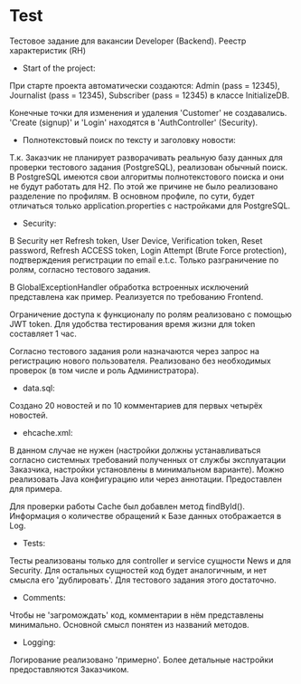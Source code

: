 # Test

Тестовое задание для вакансии Developer (Backend). Реестр характеристик (RH)

- Start of the project:
  
При старте проекта автоматически создаются: Admin (pass = 12345), Journalist (pass = 12345), Subscriber (pass = 12345) в классе InitializeDB.

Конечные точки для изменения и удаления 'Customer' не создавались. 'Create (signup)' и 'Login' находятся в 'AuthController' (Security).

- Полнотекстовый поиск по тексту и заголовку новости:

Т.к. Заказчик не планирует разворачивать реальную базу данных для проверки тестового задания (PostgreSQL), реализован обычный поиск. В PostgreSQL имеются свои алгоритмы полнотекстового поиска и они не будут работать для Н2. По этой же причине не было реализовано разделение по профилям. В основном профиле, по сути, будет отличаться только application.properties с настройками для PostgreSQL.
  
- Security:

В Security нет Refresh token, User Device, Verification token, Reset password, Refresh ACCESS token, Login Attempt (Brute Force protection), подтверждения регистрации по email e.t.c. Только разграничение по ролям, согласно тестового задания.
  
В GlobalExceptionHandler обработка встроенных исключений представлена как пример. Реализуется по требованию Frontend.

Ограничение доступа к функционалу по ролям реализовано с помощью JWT token. Для удобства тестирования время жизни для token составляет 1 час.

Согласно тестового задания роли назначаются через запрос на регистрацию нового пользователя. Реализовано без необходимых проверок (в том числе и роль Администратора).

- data.sql:

Создано 20 новостей и по 10 комментариев для первых четырёх новостей.
  
- ehcache.xml:

В данном случае не нужен (настройки должны устанавливаться согласно системных требований полученных от службы эксплуатации Заказчика, настройки установлены в минимальном варианте). Можно реализовать Java конфигурацию или через аннотации. Предоставлен для примера.
  
Для проверки работы Cache был добавлен метод findById(). Информация о количестве обращений к Базе данных отображается в Log.

- Tests:

Тесты реализованы только для controller и service сущности News и для Security. Для остальных сущностей код будет аналогичным, и нет смысла его 'дублировать'. Для тестового задания этого достаточно.
  
- Comments:

Чтобы не 'загромождать' код, комментарии в нём представлены минимально. Основной смысл понятен из названий методов.
  
- Logging:

Логирование реализовано 'примерно'. Более детальные настройки предоставляются Заказчиком.
